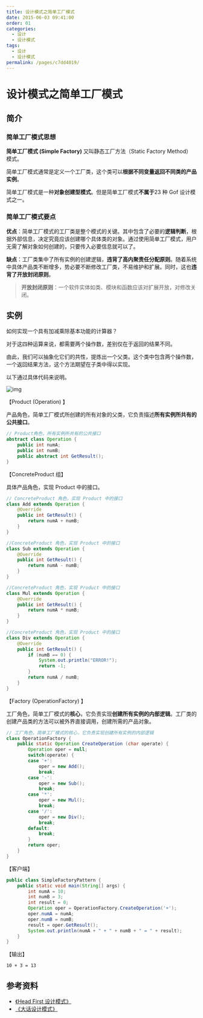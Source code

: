 ```yaml
---
title: 设计模式之简单工厂模式
date: 2015-06-03 09:41:00
order: 01
categories:
  - 设计
  - 设计模式
tags:
  - 设计
  - 设计模式
permalink: /pages/c7dd4019/
---
```


# 设计模式之简单工厂模式

## 简介

### 简单工厂模式思想

**简单工厂模式 (Simple Factory)** 又叫静态工厂方法（Static Factory Method）模式。

简单工厂模式通常是定义一个工厂类，这个类可以**根据不同变量返回不同类的产品实例**。

简单工厂模式是一种**对象创建型模式**。但是简单工厂模式**不属于**23 种 Gof 设计模式之一。

### 简单工厂模式要点

**优点**：简单工厂模式的工厂类是整个模式的关键。其中包含了必要的**逻辑判断**，根据外部信息，决定究竟应该创建哪个具体类的对象。通过使用简单工厂模式，用户无需了解对象如何创建的，只要传入必要信息就可以了。

**缺点**：工厂类集中了所有实例的创建逻辑，**违背了高内聚责任分配原则**。随着系统中具体产品类不断增多，势必要不断修改工厂类，不易维护和扩展。同时，这也**违背了开放封闭原则**。

> **开放封闭原则**：一个软件实体如类、模块和函数应该对扩展开放，对修改关闭。

## 实例

如何实现一个具有加减乘除基本功能的计算器？

对于这四种运算来说，都需要两个操作数，差别仅在于返回的结果不同。

由此，我们可以抽象化它们的共性，提炼出一个父类。这个类中包含两个操作数，一个返回结果方法，这个方法期望在子类中得以实现。

以下通过具体代码来说明。

![img](https://raw.githubusercontent.com/dunwu/images/master/snap/20200724093427.png)

【Product (Operation) 】

产品角色，简单工厂模式所创建的所有对象的父类，它负责描述**所有实例所共有的公共接口**。

```java
// Product角色，所有实例所共有的公共接口
abstract class Operation {
    public int numA;
    public int numB;
    public abstract int GetResult();
}
```

【ConcreteProduct 组】

具体产品角色，实现 Product 中的接口。

```java
// ConcreteProduct 角色，实现 Product 中的接口
class Add extends Operation {
    @Override
    public int GetResult() {
        return numA + numB;
    }
}

//ConcreteProduct 角色，实现 Product 中的接口
class Sub extends Operation {
    @Override
    public int GetResult() {
        return numA - numB;
    }
}

//ConcreteProduct 角色，实现 Product 中的接口
class Mul extends Operation {
    @Override
    public int GetResult() {
        return numA * numB;
    }
}

//ConcreteProduct 角色，实现 Product 中的接口
class Div extends Operation {
    @Override
    public int GetResult() {
        if (numB == 0) {
            System.out.println("ERROR!");
            return -1;
        }
        return numA / numB;
    }
}
```

【Factory (OperationFactory) 】

工厂角色，简单工厂模式的**核心**，它负责实现**创建所有实例的内部逻辑**。工厂类的创建产品类的方法可以被外界直接调用，创建所需的产品对象。

```java
// 工厂角色，简单工厂模式的核心，它负责实现创建所有实例的内部逻辑
class OperationFactory {
    public static Operation CreateOperation (char operate) {
        Operation oper = null;
        switch(operate) {
        case '+':
            oper = new Add();
            break;
        case '-':
            oper = new Sub();
            break;
        case '*':
            oper = new Mul();
            break;
        case '/':
            oper = new Div();
            break;
        default:
            break;
        }
        return oper;
    }
}
```

【客户端】

```java
public class SimpleFactoryPattern {
    public static void main(String[] args) {
        int numA = 10;
        int numB = 3;
        int result = 0;
        Operation oper = OperationFactory.CreateOperation('+');
        oper.numA = numA;
        oper.numB = numB;
        result = oper.GetResult();
        System.out.println(numA + " + " + numB + " = " + result);
    }
}
```

【输出】

```
10 + 3 = 13
```

## 参考资料

- [《Head First 设计模式》](https://book.douban.com/subject/2243615/)
- [《大话设计模式》](https://book.douban.com/subject/2334288/)